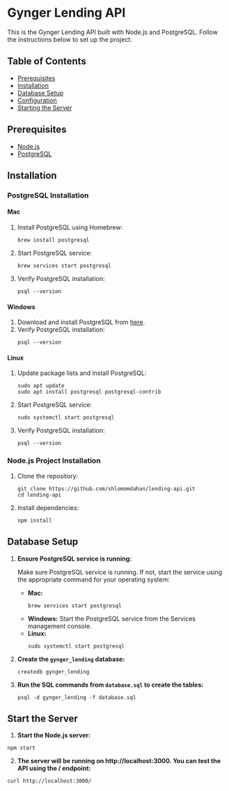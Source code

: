# Gynger Lending API

This is the Gynger Lending API built with Node.js and PostgreSQL. Follow the instructions below to set up the project.

## Table of Contents

- [Prerequisites](#prerequisites)
- [Installation](#installation)
- [Database Setup](#database-setup)
- [Configuration](#configuration)
- [Starting the Server](#starting-the-server)

## Prerequisites

- [Node.js](https://nodejs.org/)
- [PostgreSQL](https://www.postgresql.org/)

## Installation

### PostgreSQL Installation

#### Mac

1. Install PostgreSQL using Homebrew:

   ```
   brew install postgresql
   ```

2. Start PostgreSQL service:

   ```
   brew services start postgresql
   ```

3. Verify PostgreSQL installation:
   ```
   psql --version
   ```

#### Windows

1. Download and install PostgreSQL from [here](https://www.postgresql.org/download/windows/).
2. Verify PostgreSQL installation:
   ```
   psql --version
   ```

#### Linux

1. Update package lists and install PostgreSQL:

   ```
   sudo apt update
   sudo apt install postgresql postgresql-contrib
   ```

2. Start PostgreSQL service:

   ```
   sudo systemctl start postgresql
   ```
   
3. Verify PostgreSQL installation:
   ```
   psql --version
   ```

### Node.js Project Installation

1. Clone the repository:

   ```
   git clone https://github.com/shlomomdahan/lending-api.git
   cd lending-api
   ```

2. Install dependencies:
   ```
   npm install
   ```

## Database Setup

1. **Ensure PostgreSQL service is running:**

   Make sure PostgreSQL service is running. If not, start the service using the appropriate command for your operating system:

   - **Mac:**
     ```
     brew services start postgresql
     ```
   - **Windows:**
     Start the PostgreSQL service from the Services management console.
   - **Linux:**
     ```
     sudo systemctl start postgresql
     ```

2. **Create the `gynger_lending` database:**
   ```
   createdb gynger_lending
   ```

3. **Run the SQL commands from `database.sql` to create the tables:**
   ```
   psql -d gynger_lending -f database.sql
   ```

## Start the Server

1. **Start the Node.js server:**
```
npm start
```
2. **The server will be running on http://localhost:3000. You can test the API using the / endpoint:**
```
curl http://localhost:3000/
```



